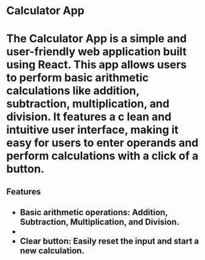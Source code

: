 <h1>Calculator App<h1>
<p>The Calculator App is a simple and user-friendly web application built using React. This app allows users to perform basic arithmetic calculations like addition, subtraction, multiplication, and division. It features a c lean and intuitive user interface, making it easy for users to enter operands and perform calculations with a click of a button.<p/>

<h2>Features<h2/>
   <ul><li>Basic arithmetic operations: Addition, Subtraction, Multiplication, and Division.<li/>
   <li>Clear button: Easily reset the input and start a new calculation.</li>
   </ul>
